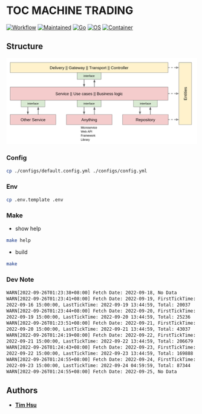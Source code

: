 # TOC MACHINE TRADING

[![Workflow](https://github.com/ToC-Taiwan/toc-machine-trading/actions/workflows/main.yml/badge.svg)](https://github.com/ToC-Taiwan/toc-machine-trading/actions/workflows/main.yml)
[![Maintained](https://img.shields.io/badge/Maintained-yes-green)](https://github.com/ToC-Taiwan/toc-machine-trading)
[![Go](https://img.shields.io/badge/Go-1.20-blue?logo=go&logoColor=blue)](https://golang.org)
[![OS](https://img.shields.io/badge/OS-Linux-orange?logo=linux&logoColor=orange)](https://www.linux.org/)
[![Container](https://img.shields.io/badge/Container-Docker-blue?logo=docker&logoColor=blue)](https://www.docker.com/)

## Structure

![Example](docs/img/layers.png)

### Config

```sh
cp ./configs/default.config.yml ./configs/config.yml
```

### Env

```sh
cp .env.template .env
```

### Make

- show help

```sh
make help
```

- build

```sh
make
```

### Dev Note

```log
WARN[2022-09-26T01:23:38+08:00] Fetch Date: 2022-09-18, No Data
WARN[2022-09-26T01:23:41+08:00] Fetch Date: 2022-09-19, FirstTickTime: 2022-09-16 15:00:00, LastTickTime: 2022-09-19 13:44:59, Total: 20037
WARN[2022-09-26T01:23:44+08:00] Fetch Date: 2022-09-20, FirstTickTime: 2022-09-19 15:00:00, LastTickTime: 2022-09-20 13:44:59, Total: 25236
WARN[2022-09-26T01:23:51+08:00] Fetch Date: 2022-09-21, FirstTickTime: 2022-09-20 15:00:00, LastTickTime: 2022-09-21 13:44:59, Total: 43037
WARN[2022-09-26T01:24:19+08:00] Fetch Date: 2022-09-22, FirstTickTime: 2022-09-21 15:00:00, LastTickTime: 2022-09-22 13:44:59, Total: 206679
WARN[2022-09-26T01:24:43+08:00] Fetch Date: 2022-09-23, FirstTickTime: 2022-09-22 15:00:00, LastTickTime: 2022-09-23 13:44:59, Total: 169888
WARN[2022-09-26T01:24:55+08:00] Fetch Date: 2022-09-24, FirstTickTime: 2022-09-23 15:00:00, LastTickTime: 2022-09-24 04:59:59, Total: 87344
WARN[2022-09-26T01:24:55+08:00] Fetch Date: 2022-09-25, No Data
```

## Authors

- [**Tim Hsu**](https://github.com/Chindada)
